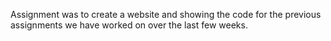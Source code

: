 Assignment was to create a website and showing the code for the previous assignments we have worked on over the last few weeks. 

